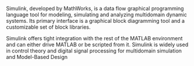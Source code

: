 Simulink, developed by MathWorks, is a data flow graphical programming language tool for modeling, simulating and analyzing multidomain dynamic systems. Its primary interface is a graphical block diagramming tool and a customizable set of block libraries.

Simulink offers tight integration with the rest of the MATLAB environment and can either drive MATLAB or be scripted from it. Simulink is widely used in control theory and digital signal processing for multidomain simulation and Model-Based Design
